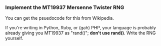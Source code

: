 ### Implement the MT19937 Mersenne Twister RNG

You can get the psuedocode for this from Wikipedia.

If you're writing in Python, Ruby, or (gah) PHP, your language is probably already giving you MT19937 as "rand()"; **don't use rand()**. Write the RNG yourself.
